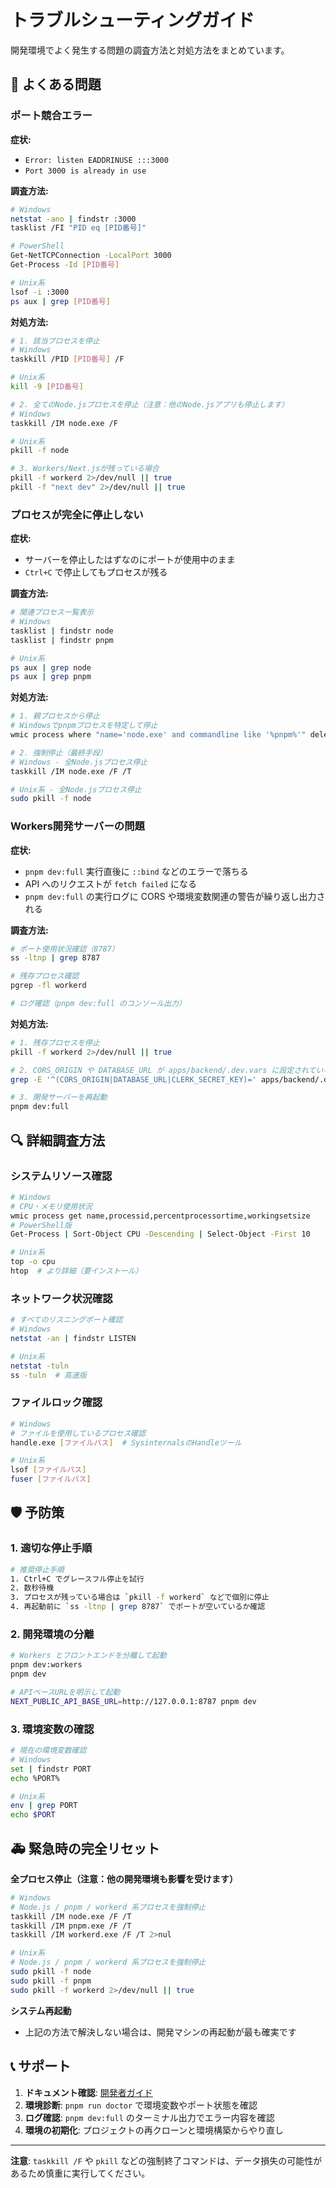 # トラブルシューティングガイド

開発環境でよく発生する問題の調査方法と対処方法をまとめています。

## 🚨 よくある問題

### ポート競合エラー

**症状:**

- `Error: listen EADDRINUSE :::3000`
- `Port 3000 is already in use`

**調査方法:**

```bash
# Windows
netstat -ano | findstr :3000
tasklist /FI "PID eq [PID番号]"

# PowerShell
Get-NetTCPConnection -LocalPort 3000
Get-Process -Id [PID番号]

# Unix系
lsof -i :3000
ps aux | grep [PID番号]
```

**対処方法:**

```bash
# 1. 該当プロセスを停止
# Windows
taskkill /PID [PID番号] /F

# Unix系
kill -9 [PID番号]

# 2. 全てのNode.jsプロセスを停止（注意：他のNode.jsアプリも停止します）
# Windows
taskkill /IM node.exe /F

# Unix系
pkill -f node

# 3. Workers/Next.jsが残っている場合
pkill -f workerd 2>/dev/null || true
pkill -f "next dev" 2>/dev/null || true
```

### プロセスが完全に停止しない

**症状:**

- サーバーを停止したはずなのにポートが使用中のまま
- `Ctrl+C` で停止してもプロセスが残る

**調査方法:**

```bash
# 関連プロセス一覧表示
# Windows
tasklist | findstr node
tasklist | findstr pnpm

# Unix系
ps aux | grep node
ps aux | grep pnpm
```

**対処方法:**

```bash
# 1. 親プロセスから停止
# Windowsでpnpmプロセスを特定して停止
wmic process where "name='node.exe' and commandline like '%pnpm%'" delete

# 2. 強制停止（最終手段）
# Windows - 全Node.jsプロセス停止
taskkill /IM node.exe /F /T

# Unix系 - 全Node.jsプロセス停止
sudo pkill -f node
```

### Workers開発サーバーの問題

**症状:**

- `pnpm dev:full` 実行直後に `::bind` などのエラーで落ちる
- API へのリクエストが `fetch failed` になる
- `pnpm dev:full` の実行ログに CORS や環境変数関連の警告が繰り返し出力される

**調査方法:**

```bash
# ポート使用状況確認（8787）
ss -ltnp | grep 8787

# 残存プロセス確認
pgrep -fl workerd

# ログ確認（pnpm dev:full のコンソール出力）
```

**対処方法:**

```bash
# 1. 残存プロセスを停止
pkill -f workerd 2>/dev/null || true

# 2. CORS_ORIGIN や DATABASE_URL が apps/backend/.dev.vars に設定されているか確認
grep -E '^(CORS_ORIGIN|DATABASE_URL|CLERK_SECRET_KEY)=' apps/backend/.dev.vars

# 3. 開発サーバーを再起動
pnpm dev:full
```

## 🔍 詳細調査方法

### システムリソース確認

```bash
# Windows
# CPU・メモリ使用状況
wmic process get name,processid,percentprocessortime,workingsetsize
# PowerShell版
Get-Process | Sort-Object CPU -Descending | Select-Object -First 10

# Unix系
top -o cpu
htop  # より詳細（要インストール）
```

### ネットワーク状況確認

```bash
# すべてのリスニングポート確認
# Windows
netstat -an | findstr LISTEN

# Unix系
netstat -tuln
ss -tuln  # 高速版
```

### ファイルロック確認

```bash
# Windows
# ファイルを使用しているプロセス確認
handle.exe [ファイルパス]  # SysinternalsのHandleツール

# Unix系
lsof [ファイルパス]
fuser [ファイルパス]
```

## 🛡️ 予防策

### 1. 適切な停止手順

```bash
# 推奨停止手順
1. Ctrl+C でグレースフル停止を試行
2. 数秒待機
3. プロセスが残っている場合は `pkill -f workerd` などで個別に停止
4. 再起動前に `ss -ltnp | grep 8787` でポートが空いているか確認
```

### 2. 開発環境の分離

```bash
# Workers とフロントエンドを分離して起動
pnpm dev:workers
pnpm dev

# APIベースURLを明示して起動
NEXT_PUBLIC_API_BASE_URL=http://127.0.0.1:8787 pnpm dev
```

### 3. 環境変数の確認

```bash
# 現在の環境変数確認
# Windows
set | findstr PORT
echo %PORT%

# Unix系
env | grep PORT
echo $PORT
```

## 🚑 緊急時の完全リセット

**全プロセス停止（注意：他の開発環境も影響を受けます）**

```bash
# Windows
# Node.js / pnpm / workerd 系プロセスを強制停止
taskkill /IM node.exe /F /T
taskkill /IM pnpm.exe /F /T
taskkill /IM workerd.exe /F /T 2>nul

# Unix系
# Node.js / pnpm / workerd 系プロセスを強制停止
sudo pkill -f node
sudo pkill -f pnpm
sudo pkill -f workerd 2>/dev/null || true
```

**システム再起動**

- 上記の方法で解決しない場合は、開発マシンの再起動が最も確実です

## 📞 サポート

1. **ドキュメント確認**: [開発者ガイド](developer-guide.md)
2. **環境診断**: `pnpm run doctor` で環境変数やポート状態を確認
3. **ログ確認**: `pnpm dev:full` のターミナル出力でエラー内容を確認
4. **環境の初期化**: プロジェクトの再クローンと環境構築からやり直し

---

**注意**: `taskkill /F` や `pkill` などの強制終了コマンドは、データ損失の可能性があるため慎重に実行してください。
